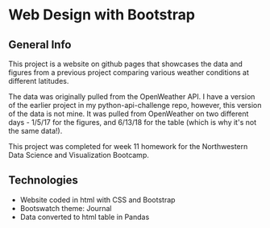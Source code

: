 # Web Design with Bootstrap

## General Info

This project is a website on github pages that showcases the data and figures from a previous project comparing various weather conditions at different latitudes. 

The data was originally pulled from the OpenWeather API. I have a version of the earlier project in my python-api-challenge repo, however, this version of the data is not mine. It was pulled from OpenWeather on two different days - 1/5/17 for the figures, and 6/13/18 for the table (which is why it's not the same data!). 

This project was completed for week 11 homework for the Northwestern Data Science and Visualization Bootcamp.

## Technologies

* Website coded in html with CSS and Bootstrap
* Bootswatch theme: Journal
* Data converted to html table in Pandas